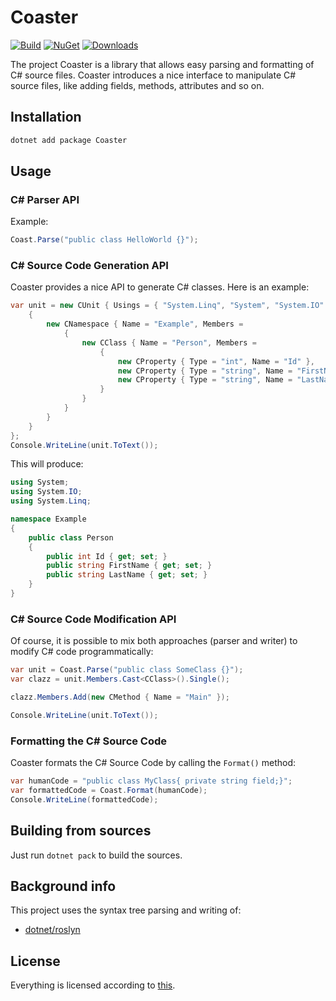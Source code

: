 # Coaster

[![Build](https://github.com/xafero/Coaster/actions/workflows/dotnet.yml/badge.svg)](https://github.com/xafero/Coaster/actions/workflows/dotnet.yml) [![NuGet](https://img.shields.io/nuget/v/Coaster.svg)](https://www.nuget.org/packages/Coaster/) [![Downloads](https://img.shields.io/nuget/dt/Coaster.svg)](https://www.nuget.org/packages/Coaster/)

The project Coaster is a library that allows easy parsing and formatting of C# source files. Coaster introduces a nice interface to manipulate C# source files, like adding fields, methods, attributes and so on.

## Installation

```bash
dotnet add package Coaster
```

## Usage

### C# Parser API

Example:
```csharp
Coast.Parse("public class HelloWorld {}");
```

### C# Source Code Generation API

Coaster provides a nice API to generate C# classes. Here is an example:

```csharp
var unit = new CUnit { Usings = { "System.Linq", "System", "System.IO" }, Members =
    {
        new CNamespace { Name = "Example", Members =
            {
                new CClass { Name = "Person", Members =
                    {
                        new CProperty { Type = "int", Name = "Id" },
                        new CProperty { Type = "string", Name = "FirstName" },
                        new CProperty { Type = "string", Name = "LastName" }
                    }
                }
            }
        }
    }
};
Console.WriteLine(unit.ToText());
```

This will produce:

```csharp
using System;
using System.IO;
using System.Linq;

namespace Example
{
    public class Person 
    {
        public int Id { get; set; }
        public string FirstName { get; set; }
        public string LastName { get; set; }
    }
}
```

### C# Source Code Modification API

Of course, it is possible to mix both approaches (parser and writer) to modify C# code programmatically:

```csharp
var unit = Coast.Parse("public class SomeClass {}");
var clazz = unit.Members.Cast<CClass>().Single();

clazz.Members.Add(new CMethod { Name = "Main" });

Console.WriteLine(unit.ToText());
```

### Formatting the C# Source Code

Coaster formats the C# Source Code by calling the `Format()` method:

```csharp
var humanCode = "public class MyClass{ private string field;}";
var formattedCode = Coast.Format(humanCode);
Console.WriteLine(formattedCode);
```

## Building from sources

Just run `dotnet pack` to build the sources.

## Background info

This project uses the syntax tree parsing and writing of:

* [dotnet/roslyn](https://github.com/dotnet/roslyn)

## License

Everything is licensed according to [this](./LICENSE).
